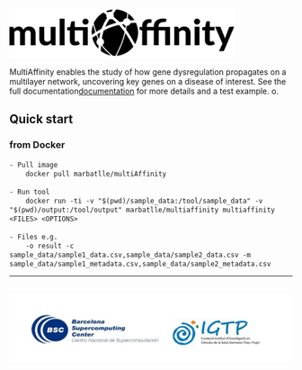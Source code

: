 <br>

<img src="docs/img/multiAffinty-logo.png" alt="drawing" width="400"/>

<br>

MultiAffinity enables the study of how gene dysregulation propagates on a multilayer network, uncovering key genes on a disease of interest. See the full documentation[documentation](https://marbatlle.github.io/multiAffinity//) for more details and a test example. o.

## Quick start 

### from Docker

    - Pull image
        docker pull marbatlle/multiAffinity
        
    - Run tool
        docker run -ti -v "$(pwd)/sample_data:/tool/sample_data" -v "$(pwd)/output:/tool/output" marbatlle/multiaffinity multiaffinity <FILES> <OPTIONS>
        
    - Files e.g.
        -o result -c sample_data/sample1_data.csv,sample_data/sample2_data.csv -m sample_data/sample1_metadata.csv,sample_data/sample2_metadata.csv
        
-------------------------------------------------------------------------

<br>

<img src="docs/img/logos-project.jpg" alt="drawing" width="800"/>

